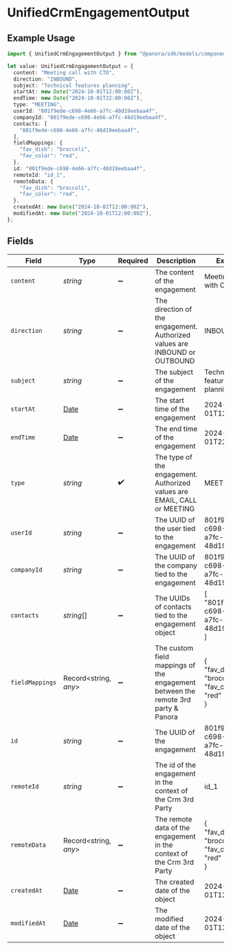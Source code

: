 # UnifiedCrmEngagementOutput

## Example Usage

```typescript
import { UnifiedCrmEngagementOutput } from "@panora/sdk/models/components";

let value: UnifiedCrmEngagementOutput = {
  content: "Meeting call with CTO",
  direction: "INBOUND",
  subject: "Technical features planning",
  startAt: new Date("2024-10-01T12:00:00Z"),
  endTime: new Date("2024-10-01T22:00:00Z"),
  type: "MEETING",
  userId: "801f9ede-c698-4e66-a7fc-48d19eebaa4f",
  companyId: "801f9ede-c698-4e66-a7fc-48d19eebaa4f",
  contacts: [
    "801f9ede-c698-4e66-a7fc-48d19eebaa4f",
  ],
  fieldMappings: {
    "fav_dish": "broccoli",
    "fav_color": "red",
  },
  id: "801f9ede-c698-4e66-a7fc-48d19eebaa4f",
  remoteId: "id_1",
  remoteData: {
    "fav_dish": "broccoli",
    "fav_color": "red",
  },
  createdAt: new Date("2024-10-01T12:00:00Z"),
  modifiedAt: new Date("2024-10-01T12:00:00Z"),
};
```

## Fields

| Field                                                                                         | Type                                                                                          | Required                                                                                      | Description                                                                                   | Example                                                                                       |
| --------------------------------------------------------------------------------------------- | --------------------------------------------------------------------------------------------- | --------------------------------------------------------------------------------------------- | --------------------------------------------------------------------------------------------- | --------------------------------------------------------------------------------------------- |
| `content`                                                                                     | *string*                                                                                      | :heavy_minus_sign:                                                                            | The content of the engagement                                                                 | Meeting call with CTO                                                                         |
| `direction`                                                                                   | *string*                                                                                      | :heavy_minus_sign:                                                                            | The direction of the engagement. Authorized values are INBOUND or OUTBOUND                    | INBOUND                                                                                       |
| `subject`                                                                                     | *string*                                                                                      | :heavy_minus_sign:                                                                            | The subject of the engagement                                                                 | Technical features planning                                                                   |
| `startAt`                                                                                     | [Date](https://developer.mozilla.org/en-US/docs/Web/JavaScript/Reference/Global_Objects/Date) | :heavy_minus_sign:                                                                            | The start time of the engagement                                                              | 2024-10-01T12:00:00Z                                                                          |
| `endTime`                                                                                     | [Date](https://developer.mozilla.org/en-US/docs/Web/JavaScript/Reference/Global_Objects/Date) | :heavy_minus_sign:                                                                            | The end time of the engagement                                                                | 2024-10-01T22:00:00Z                                                                          |
| `type`                                                                                        | *string*                                                                                      | :heavy_check_mark:                                                                            | The type of the engagement. Authorized values are EMAIL, CALL or MEETING                      | MEETING                                                                                       |
| `userId`                                                                                      | *string*                                                                                      | :heavy_minus_sign:                                                                            | The UUID of the user tied to the engagement                                                   | 801f9ede-c698-4e66-a7fc-48d19eebaa4f                                                          |
| `companyId`                                                                                   | *string*                                                                                      | :heavy_minus_sign:                                                                            | The UUID of the company tied to the engagement                                                | 801f9ede-c698-4e66-a7fc-48d19eebaa4f                                                          |
| `contacts`                                                                                    | *string*[]                                                                                    | :heavy_minus_sign:                                                                            | The UUIDs of contacts tied to the engagement object                                           | [<br/>"801f9ede-c698-4e66-a7fc-48d19eebaa4f"<br/>]                                            |
| `fieldMappings`                                                                               | Record<string, *any*>                                                                         | :heavy_minus_sign:                                                                            | The custom field mappings of the engagement between the remote 3rd party & Panora             | {<br/>"fav_dish": "broccoli",<br/>"fav_color": "red"<br/>}                                    |
| `id`                                                                                          | *string*                                                                                      | :heavy_minus_sign:                                                                            | The UUID of the engagement                                                                    | 801f9ede-c698-4e66-a7fc-48d19eebaa4f                                                          |
| `remoteId`                                                                                    | *string*                                                                                      | :heavy_minus_sign:                                                                            | The id of the engagement in the context of the Crm 3rd Party                                  | id_1                                                                                          |
| `remoteData`                                                                                  | Record<string, *any*>                                                                         | :heavy_minus_sign:                                                                            | The remote data of the engagement in the context of the Crm 3rd Party                         | {<br/>"fav_dish": "broccoli",<br/>"fav_color": "red"<br/>}                                    |
| `createdAt`                                                                                   | [Date](https://developer.mozilla.org/en-US/docs/Web/JavaScript/Reference/Global_Objects/Date) | :heavy_minus_sign:                                                                            | The created date of the object                                                                | 2024-10-01T12:00:00Z                                                                          |
| `modifiedAt`                                                                                  | [Date](https://developer.mozilla.org/en-US/docs/Web/JavaScript/Reference/Global_Objects/Date) | :heavy_minus_sign:                                                                            | The modified date of the object                                                               | 2024-10-01T12:00:00Z                                                                          |